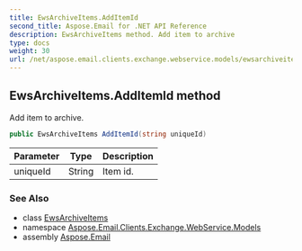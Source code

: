 ```yaml
---
title: EwsArchiveItems.AddItemId
second_title: Aspose.Email for .NET API Reference
description: EwsArchiveItems method. Add item to archive
type: docs
weight: 30
url: /net/aspose.email.clients.exchange.webservice.models/ewsarchiveitems/additemid/
---
```

## EwsArchiveItems.AddItemId method

Add item to archive.

```csharp
public EwsArchiveItems AddItemId(string uniqueId)
```

| Parameter | Type | Description |
| --- | --- | --- |
| uniqueId | String | Item id. |

### See Also

* class [EwsArchiveItems](../)
* namespace [Aspose.Email.Clients.Exchange.WebService.Models](../../ewsarchiveitems/)
* assembly [Aspose.Email](../../../)


